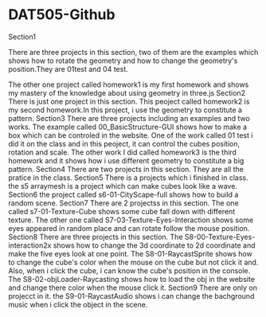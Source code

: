 # DAT505-Github
Section1  

 There are three projects in this section, two of them are the examples which shows how to rotate the geometry and how to change the geometry's position.They are 01test and 04 test.

 The other one project called homework1 is my first homework and shows my mastery of the knowledge about using geometry in three.js
Section2
 There is just one project in this section. This peoject called homework2 is my second homework.In this project, i use the geometry to constitute a pattern.
Section3
 There are three projects including an examples and two works.
 The example called 00_BasicStructure-GUI  shows how to make a box which can be controled in the website.
 One of the work called 01 test i did it on the class and in this peoject, it can control the cubes position, rotation and scale.
 The other work I did called homework3 is the third homework and it shows how i use
 different geometry to constitute a big pattern.
Section4
  There are two projects in this section.
  They are all the pratice in the class.
Section5
 There is a projects which i finished in class.
 the s5 arraymesh is a project which can make cubes look like a wave.
Section6
 the project called s6-01-CityScape-full shows how to build a random scene.
Section7
  There are 2 projectss in this section.
  The one called s7-01-Texture-Cube shows some cube fall down with different texture.
  The other one called S7-03-Texture-Eyes-Interaction shows some eyes appeared in random place and can rotate follow the mouse position.
Section8
  There are three projects in this section.
  The S8-00-Texture-Eyes-interaction2x shows how to change the 3d coordinate to 2d coordinate and make the five eyes look at one point.
  The S8-01-RaycastSprite shows how to change the cube's color when the mouse on the cube but not click it and. Also, when i click the cube, i can know the cube's position in the console.
  The S8-02-objLoader-Raycasting shows how to load the obj in the website and change there color when the mouse click it.
Section9
 There are only on projecct in it.
 the S9-01-RaycastAudio shows i can change the bachground music when i click the object in the scene.

